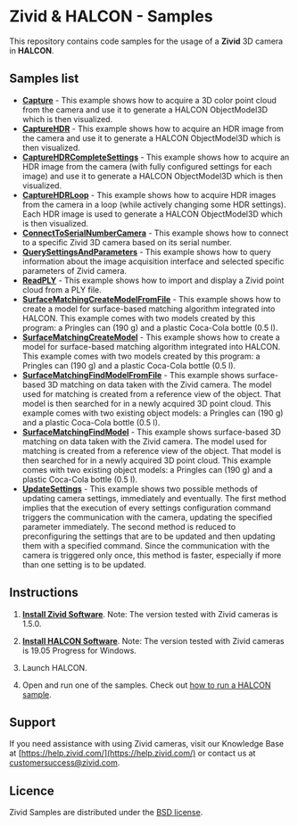 ﻿# Zivid & HALCON - Samples

This repository contains code samples for the usage of a **Zivid** 3D camera in **HALCON**.

## Samples list

- [**Capture**](https://github.com/zivid/halcon-samples/blob/master/Capture.hdev) - This example shows how to acquire a 3D color point cloud from the camera and use it to generate a HALCON ObjectModel3D which is then visualized.
- [**CaptureHDR**](https://github.com/zivid/halcon-samples/blob/master/CaptureHDR.hdev) - This example shows how to acquire an HDR image from the camera and use it to generate a HALCON ObjectModel3D which is then visualized.
- [**CaptureHDRCompleteSettings**](https://github.com/zivid/halcon-samples/blob/master/CaptureHDRCompleteSettings.hdev) - This example shows how to acquire an HDR image from the camera (with fully configured settings for each image) and use it to generate a HALCON ObjectModel3D which is then visualized.
- [**CaptureHDRLoop**](https://github.com/zivid/halcon-samples/blob/master/CaptureHDRLoop.hdev) - This example shows how to acquire HDR images from the camera in a loop (while actively changing some HDR settings). Each HDR image is used to generate a HALCON ObjectModel3D which is then visualized.
- [**ConnectToSerialNumberCamera**](https://github.com/zivid/halcon-samples/blob/master/ConnectToSerialNumberCamera.hdev) - This example shows how to connect to a specific Zivid 3D camera based on its serial number.
- [**QuerySettingsAndParameters**](https://github.com/zivid/halcon-samples/blob/master/QuerySettingsAndParameters.hdev) - This example shows how to query information about the image acquisition interface and selected specific parameters of Zivid camera.
- [**ReadPLY**](https://github.com/zivid/halcon-samples/blob/master/ReadPLY.hdev) - This example shows how to import and display a Zivid point cloud from a PLY file.
- [**SurfaceMatchingCreateModelFromFile**](https://github.com/zivid/halcon-samples/blob/master/SurfaceMatchingCreateModel.hdev) - This example shows how to create a model for surface-based matching algorithm integrated into HALCON. This example comes with two models created by this program: a Pringles can (190 g) and a plastic Coca-Cola bottle (0.5 l).
- [**SurfaceMatchingCreateModel**](https://github.com/zivid/halcon-samples/blob/master/SurfaceMatchingCreateModelFromFile.hdev) - This example shows how to create a model for surface-based matching algorithm integrated into HALCON. This example comes with two models created by this program: a Pringles can (190 g) and a plastic Coca-Cola bottle (0.5 l).
- [**SurfaceMatchingFindModelFromFile**](https://github.com/zivid/halcon-samples/blob/master/SurfaceMatchingFindModelFromFile.hdev) - This example shows surface-based 3D matching on data taken with the Zivid camera. The model used for matching is created from a reference view of the object. That model is then searched for in a newly acquired 3D point cloud. This example comes with two existing object models: a Pringles can (190 g) and a plastic Coca-Cola bottle (0.5 l).
- [**SurfaceMatchingFindModel**](https://github.com/zivid/halcon-samples/blob/master/SurfaceMatchingFindModel.hdev) - This example shows surface-based 3D matching on data taken with the Zivid camera. The model used for matching is created from a reference view of the object. That model is then searched for in a newly acquired 3D point cloud. This example comes with two existing object models: a Pringles can (190 g) and a plastic Coca-Cola bottle (0.5 l).
- [**UpdateSettings**](https://github.com/zivid/halcon-samples/blob/master/UpdateSettings.hdev) - This example shows two possible methods of updating camera settings,  immediately and eventually. The first method implies that the execution of every settings configuration command triggers the communication with the camera, updating the specified parameter immediately. The second method is reduced to preconfiguring the settings that are to be updated and then updating them with a specified command. Since the communication with the camera is triggered only once, this method is faster, especially if more than one setting is to be updated.

## Instructions

1. [**Install Zivid Software**](https://www.zivid.com/downloads).
Note: The version tested with Zivid cameras is 1.5.0.

2. [**Install HALCON Software**](https://www.mvtec.com/products/halcon/).
Note: The version tested with Zivid cameras is 19.05 Progress for Windows.

3. Launch HALCON.

4. Open and run one of the samples. Check out [how to run a HALCON sample](https://zivid.atlassian.net/wiki/spaces/ZividKB/pages/427841/How+to+run+a+HALCON+sample).

## Support
If you need assistance with using Zivid cameras, visit our Knowledge Base at [https://help.zivid.com/](https://help.zivid.com/) or contact us at [customersuccess@zivid.com](mailto:customersuccess@zivid.com).

## Licence
Zivid Samples are distributed under the [BSD license](https://github.com/zivid/halcon-samples/blob/master/LICENSE).
